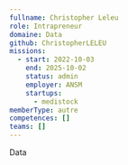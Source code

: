 ```yaml
---
fullname: Christopher Leleu
role: Intrapreneur
domaine: Data
github: ChristopherLELEU
missions:
  - start: 2022-10-03
    end: 2025-10-02
    status: admin
    employer: ANSM
    startups:
      - medistock
memberType: autre
competences: []
teams: []
---
```

Data